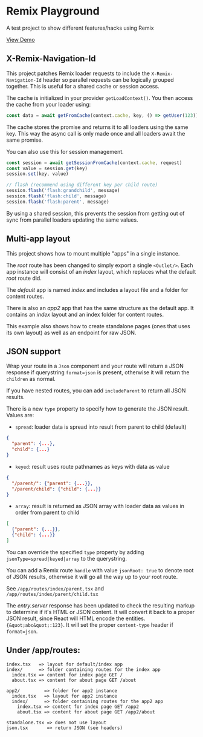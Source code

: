 # Remix Playground

A test project to show different features/hacks using Remix

[View Demo](https://remix-multi-app.herokuapp.com/)

## X-Remix-Navigation-Id

This project patches Remix loader requests to include the `X-Remix-Navigation-Id`
header so parallel requests can be logically grouped together. This is useful for
a shared cache or session access.

The cache is initialized in your provider `getLoadContext()`. You then access the
cache from your loader using:

```ts
const data = await getFromCache(context.cache, key, () => getUser(123))
```

The cache stores the promise and returns it to all loaders using the same key. This
way the async call is only made once and all loaders await the same promise.

You can also use this for session management.

```ts
const session = await getSessionFromCache(context.cache, request)
const value = session.get(key)
session.set(key, value)

// flash (recommend using different key per child route)
session.flash('flash:grandchild', message)
session.flash('flash:child', message)
session.flash('flash:parent', message)
```

By using a shared session, this prevents the session from getting out of sync
from parallel loaders updating the same values.

## Multi-app layout

This project shows how to mount multiple "apps" in a single instance.

The _root_ route has been changed to simply export a single `<Outlet/>`.
Each app instance will consist of an _index_ layout, which replaces what
the default _root_ route did.

The _default_ app is named _index_ and includes a layout file and a folder for content routes.

There is also an _app2_ app that has the same structure as the default app. It contains an _index_ layout and an index folder for content routes.

This example also shows how to create standalone pages (ones that uses its own layout) as well as an endpoint for raw JSON.

## JSON support

Wrap your route in a `Json` component and your route will return a JSON response if querystring `format=json` is present, otherwise it will return the `children` as normal.

If you have nested routes, you can add `includeParent` to return all JSON results.

There is a new `type` property to specify how to generate the JSON result. Values are:

- `spread`: loader data is spread into result from parent to child (default)

```json
{
  "parent": {...},
  "child": {...}
}
```

- `keyed`: result uses route pathnames as keys with data as value

```json
{
  "/parent/": {"parent": {...}},
  "/parent/child": {"child": {...}}
}
```

- `array`: result is returned as JSON array with loader data as values in order from parent to child

```json
[
  {"parent": {...}},
  {"child": {...}}
]
```

You can override the specified `type` property by adding `jsonType=spread|keyed|array` to the querystring.

You can add a Remix route `handle` with value `jsonRoot: true` to denote root of JSON results, otherwise it will go all the way up to your root route.

See `/app/routes/index/parent.tsx` and `/app/routes/index/parent/child.tsx`

The _entry.server_ response has been updated to check the resulting markup to determine if it's HTML or JSON content. It will convert it back to a proper JSON result, since React will HTML encode the entities. `{&quot;abc&quot;:123}`. It will set the proper `content-type` header if `format=json`.

## Under /app/routes:

```
index.tsx   => layout for default/index app
index/      => folder containing routes for the index app
  index.tsx => content for index page GET /
  about.tsx => content for about page GET /about

app2/         => folder for app2 instance
  index.tsx   => layout for app2 instance
  index/      => folder containing routes for the app2 app
    index.tsx => content for index page GET /app2
    about.tsx => content for about page GET /app2/about

standalone.tsx => does not use layout
json.tsx       => return JSON (see headers)
```
